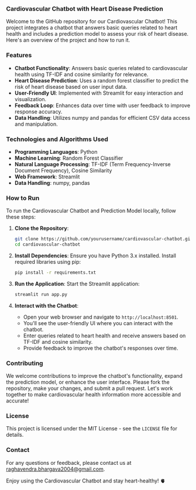### Cardiovascular Chatbot with Heart Disease Prediction

Welcome to the GitHub repository for our Cardiovascular Chatbot! This project integrates a chatbot that answers basic queries related to heart health and includes a prediction model to assess your risk of heart disease. Here's an overview of the project and how to run it.

### Features

- **Chatbot Functionality**: Answers basic queries related to cardiovascular health using TF-IDF and cosine similarity for relevance.
- **Heart Disease Prediction**: Uses a random forest classifier to predict the risk of heart disease based on user input data.
- **User-Friendly UI**: Implemented with Streamlit for easy interaction and visualization.
- **Feedback Loop**: Enhances data over time with user feedback to improve response accuracy.
- **Data Handling**: Utilizes numpy and pandas for efficient CSV data access and manipulation.

### Technologies and Algorithms Used

- **Programming Languages**: Python
- **Machine Learning**: Random Forest Classifier
- **Natural Language Processing**: TF-IDF (Term Frequency-Inverse Document Frequency), Cosine Similarity
- **Web Framework**: Streamlit
- **Data Handling**: numpy, pandas

### How to Run

To run the Cardiovascular Chatbot and Prediction Model locally, follow these steps:

1. **Clone the Repository**:
   ```bash
   git clone https://github.com/yourusername/cardiovascular-chatbot.git
   cd cardiovascular-chatbot
   ```

2. **Install Dependencies**:
   Ensure you have Python 3.x installed. Install required libraries using pip:
   ```bash
   pip install -r requirements.txt
   ```

3. **Run the Application**:
   Start the Streamlit application:
   ```bash
   streamlit run app.py
   ```

4. **Interact with the Chatbot**:
   - Open your web browser and navigate to `http://localhost:8501`.
   - You'll see the user-friendly UI where you can interact with the chatbot.
   - Enter queries related to heart health and receive answers based on TF-IDF and cosine similarity.
   - Provide feedback to improve the chatbot's responses over time.

### Contributing

We welcome contributions to improve the chatbot's functionality, expand the prediction model, or enhance the user interface. Please fork the repository, make your changes, and submit a pull request. Let's work together to make cardiovascular health information more accessible and accurate!

### License

This project is licensed under the MIT License - see the `LICENSE` file for details.

### Contact

For any questions or feedback, please contact us at raghavendra.bhargava2004@gmail.com.

Enjoy using the Cardiovascular Chatbot and stay heart-healthy! 🫀
